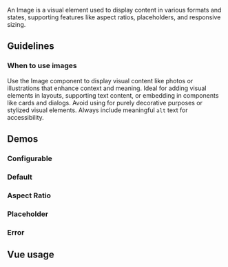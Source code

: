 <script setup>
import { CdxImage } from '@wikimedia/codex';
import ImageDefault from '@/../component-demos/image/examples/ImageDefault.vue';
import ImageAspectRatio from '@/../component-demos/image/examples/ImageAspectRatio.vue';
import ImagePlaceholder from '@/../component-demos/image/examples/ImagePlaceholder.vue';
import ImageError from '@/../component-demos/image/examples/ImageError.vue';

const controlsConfig = [
  {
    name: 'src',
    type: 'text',
    label: 'Image Source',
    default: 'https://upload.wikimedia.org/wikipedia/commons/thumb/f/f7/003_Olive-bellied_Sunbird_in_flight_at_Kibale_forest_National_Park_Photo_by_Giles_Laurent.jpg/2560px-003_Olive-bellied_Sunbird_in_flight_at_Kibale_forest_National_Park_Photo_by_Giles_Laurent.jpg',
  },
  {
    name: 'alt',
    type: 'text',
    label: 'Alt Text',
    default: 'Olive-bellied Sunbird flying from a flower to another at Kibale forest National Park.',
  },
  {
    name: 'aspectRatio',
    type: 'radio',
    label: 'Aspect Ratio',
    options: ['16-9', '3-2', '4-3', '1-1', '3-4', '2-3'],
    default: 'null',
  },
  {
    name: 'objectFit',
    type: 'radio',
    label: 'Object Fit',
    options: ['fill', 'contain', 'cover', 'none', 'scale-down'],
    default: 'cover',
  },
  {
    name: 'objectPosition',
    type: 'radio',
    label: 'Object Position',
    options: ['top', 'bottom', 'left', 'right', 'center'],
    default: 'center',
  },
  {
    name: 'position',
    type: 'radio',
    label: 'Image Position',
    options: [
      'left',
      'center',
      'right',
    ],
    default: 'center',
  },
  {
    name: 'width',
    type: 'text',
    label: 'Width',
    default: 350,
  },
  {
    name: 'height',
    type: 'text',
    label: 'Height',
    default: 200,
  },
];
</script>

An Image is a visual element used to display content in various formats and states,
supporting features like aspect ratios, placeholders,
and responsive sizing.

## Guidelines

### When to use images
Use the Image component to display visual content like photos or illustrations that enhance context and meaning.
Ideal for adding visual elements in layouts, supporting text content, or embedding in components like cards and dialogs.
Avoid using for purely decorative purposes or stylized visual elements.
Always include meaningful `alt` text for accessibility.

## Demos

### Configurable

<cdx-demo-wrapper :controls-config="controlsConfig" :show-generated-code="true">
  <template v-slot:demo="{ propValues }">
    <cdx-image
        :src="propValues.src"
        :alt="propValues.alt"
        :aspect-ratio="propValues.aspectRatio"
        :object-fit="propValues.objectFit"
        :objectPosition="propValues.objectPosition"
        :position="propValues.position"
        :width="propValues.width"
        :height="propValues.height"
      />
  </template>
</cdx-demo-wrapper>

### Default

<cdx-demo-wrapper :force-controls="true">
<template v-slot:demo>
	<image-default />
</template>

<template v-slot:code>

:::code-group

<<< @/../component-demos/image/examples/ImageDefault.vue [NPM]

<<< @/../component-demos/image/examples-mw/ImageDefault.vue [MediaWiki]

:::

</template>
</cdx-demo-wrapper>

### Aspect Ratio

<cdx-demo-wrapper :force-controls="true">
<template v-slot:demo>
	<image-aspect-ratio />
</template>

<template v-slot:code>

:::code-group

<<< @/../component-demos/image/examples/ImageAspectRatio.vue [NPM]

<<< @/../component-demos/image/examples-mw/ImageAspectRatio.vue [MediaWiki]

:::

</template>
</cdx-demo-wrapper>

### Placeholder

<cdx-demo-wrapper :force-controls="true">
<template v-slot:demo>
	<image-placeholder />
</template>

<template v-slot:code>

:::code-group

<<< @/../component-demos/image/examples/ImagePlaceholder.vue [NPM]

<<< @/../component-demos/image/examples-mw/ImagePlaceholder.vue [MediaWiki]

:::

</template>
</cdx-demo-wrapper>

### Error

<cdx-demo-wrapper :force-controls="true">
<template v-slot:demo>
	<image-error />
</template>

<template v-slot:code>

:::code-group

<<< @/../component-demos/image/examples/ImageError.vue [NPM]

<<< @/../component-demos/image/examples-mw/ImageError.vue [MediaWiki]

:::

</template>
</cdx-demo-wrapper>

## Vue usage
